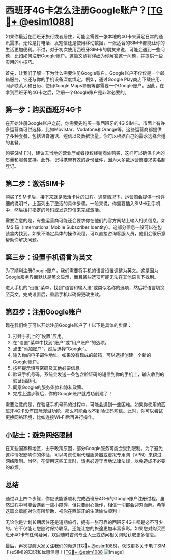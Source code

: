 # 西班牙4G卡怎么注册Google账户？[[TG💪+ @esim1088](https://t.me/s/esim1088)]

如果你最近在西班牙旅行或者居住，可能会需要一张本地的4G卡来满足日常的通讯需求。无论是打电话、发短信还是使用移动数据，一张适合的SIM卡都能让你的生活更加便利。不过，对于初次使用西班牙SIM卡的朋友来说，可能会遇到一些问题，比如如何注册Google账户。这篇文章将详细为你解答这一问题，并提供一些实用的小技巧。

首先，让我们了解一下为什么需要注册Google账户。Google账户不仅仅是一个邮箱服务，它还与你的手机设备深度绑定。例如，通过Google Play商店下载应用、同步联系人和日历、使用Google Maps导航等都需要一个Google账户。因此，在拿到西班牙的4G卡之后，注册一个Google账户是非常必要的。

## 第一步：购买西班牙4G卡

在开始注册Google账户之前，你需要先购买一张西班牙的4G SIM卡。市面上有许多运营商可供选择，比如Movistar、Vodafone和Orange等。这些运营商都提供了多种套餐，包括语音通话、短信以及数据流量。你可以根据自己的需求选择合适的套餐。

购买SIM卡时，建议去当地的营业厅或者授权经销商处购买，这样可以确保卡片的质量和服务支持。此外，记得携带有效的身份证件，因为大多数运营商要求实名制登记。

## 第二步：激活SIM卡

购买了SIM卡后，接下来就是激活卡片的过程。通常情况下，运营商会提供一份详细的说明书，上面列出了激活的具体步骤。一般来说，你需要插入SIM卡到手机中，然后拨打指定的号码或发送短信来完成激活。

需要注意的是，有些运营商可能还会要求你在他们的官方网站上输入相关信息，如IMSI码（International Mobile Subscriber Identity）。这部分信息一般可以在包装盒内找到。如果不确定具体的操作流程，可以直接咨询客服人员，他们会很乐意帮助你解决问题。

## 第三步：设置手机语言为英文

为了顺利注册Google账户，我们需要将手机的语言设置调整为英文。这是因为Google服务界面默认是英文显示，而且某些选项可能无法在其他语言下找到。

进入手机的“设置”菜单，找到“语言和输入法”或类似名称的选项，然后将语言切换至英文。完成设置后，重启手机以确保更改生效。

## 第四步：注册Google账户

现在我们终于可以开始注册Google账户了！以下是具体的步骤：

1. 打开手机上的“设置”应用。
2. 在“设置”菜单中找到“账户”或“用户账户”的选项。
3. 点击“添加账户”，然后选择“Google”。
4. 输入你的电子邮件地址。如果没有现成的邮箱，可以选择创建一个新的Google账户。
5. 按照提示填写密码及其他必要信息。
6. 验证手机号码。系统会发送一条包含验证码的短信到你的手机上，输入收到的验证码即可。
7. 同意Google的服务条款和隐私政策。
8. 完成上述步骤后，你的Google账户就成功创建了！

需要注意的是，在验证手机号码的过程中，可能会遇到一些困难。如果你使用的西班牙4G卡没有国际漫游功能，那么可能会收不到验证码短信。此时，你可以尝试更换网络环境，比如连接Wi-Fi后再进行操作。

## 小贴士：避免网络限制

在某些国家和地区，由于政策原因，部分Google服务可能会受到限制。为了避免这种情况影响你的体验，可以考虑使用代理服务器或虚拟专用网（VPN）来绕过网络限制。当然，在使用这些工具时，请务必遵守当地法律法规，以免造成不必要的麻烦。

## 总结

通过以上四个步骤，你应该能够顺利完成西班牙4G卡的Google账户注册过程。虽然过程中可能会遇到一些小障碍，但只要耐心操作，相信一切都会迎刃而解。希望这篇文章能对你有所帮助，祝你在西班牙的生活愉快顺利！

无论你是计划长期居住还是短期旅行，拥有一张可靠的西班牙4G卡都是必不可少的。它不仅能让您随时保持联系，还能让您的旅途更加丰富多彩。如果您对购买西班牙4G卡有任何疑问，欢迎随时咨询专业人士或访问相关网站获取更多信息。

最后，再次提醒大家关注我们的频道[[TG💪+ @esim1088](https://t.me/s/esim1088)]，获取更多关于电子SIM卡(eSIM)的知识和优惠信息！[[TG💪+ @esim1088](https://t.me/s/esim1088) ![Image](https://i.postimg.cc/4NQfJmqS/Snipaste-2025-05-13-00-14-12.png)]